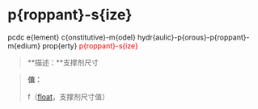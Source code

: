 # p{roppant}-s{ize}
pcdc e{lement} c{onstitutive}-m{odel} hydr{aulic}-p{orous}-p{roppant}-m{edium} prop{erty} <span style='color: red;'>p{roppant}-s{ize}</span>
> **描述：**支撑剂尺寸

> 
> **值：**
> 
> f（[float](数据类型/float/)，支撑剂尺寸值）

